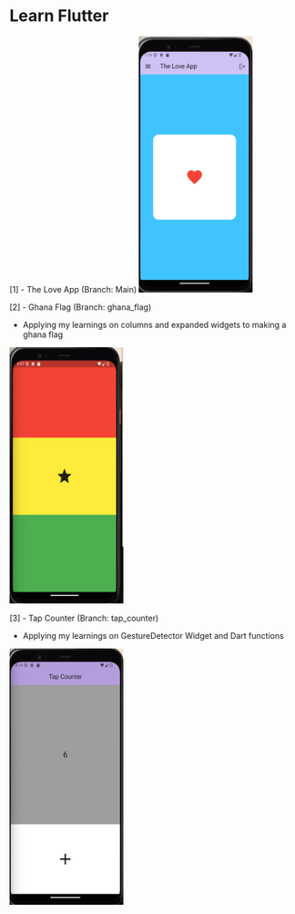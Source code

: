 # Learn Flutter

[1] - The Love App (Branch: Main)
<img src="./repo_images/loveapp.png" width="200" height="450">

[2] - Ghana Flag (Branch: ghana_flag)
* Applying my learnings on columns and expanded widgets to making a ghana flag
<img src="./repo_images/ghana_flag.png" width="200" height="450">

[3] - Tap Counter (Branch: tap_counter)
* Applying my learnings on GestureDetector Widget and Dart functions
<img src="./repo_images/tap_counter.png" width="200" height="450">